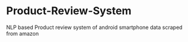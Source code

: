 # Product-Review-System
NLP based Product review system of android smartphone data scraped from amazon
